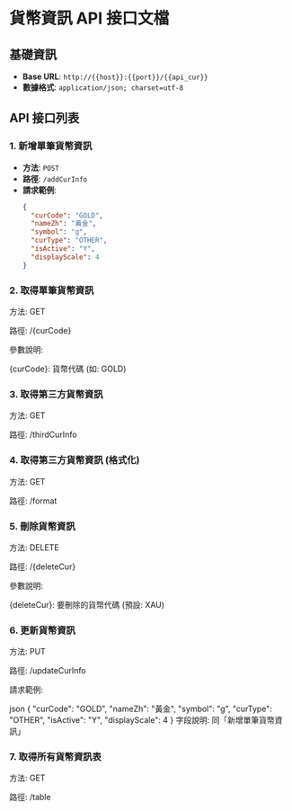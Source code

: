 # 貨幣資訊 API 接口文檔

## 基礎資訊
- **Base URL**: `http://{{host}}:{{port}}/{{api_cur}}`
- **數據格式**: `application/json; charset=utf-8`

## API 接口列表

### 1. 新增單筆貨幣資訊
- **方法**: `POST`
- **路徑**: `/addCurInfo`
- **請求範例**:
  ```json
  {
    "curCode": "GOLD",
    "nameZh": "黃金",
    "symbol": "g",
    "curType": "OTHER",
    "isActive": "Y",
    "displayScale": 4
  }


### 2. 取得單筆貨幣資訊
方法: GET

路徑: /{curCode}

參數說明:

{curCode}: 貨幣代碼 (如: GOLD)

### 3. 取得第三方貨幣資訊
方法: GET

路徑: /thirdCurInfo

### 4. 取得第三方貨幣資訊 (格式化)
方法: GET

路徑: /format

### 5. 刪除貨幣資訊
方法: DELETE

路徑: /{deleteCur}

參數說明:

{deleteCur}: 要刪除的貨幣代碼 (預設: XAU)

### 6. 更新貨幣資訊
方法: PUT

路徑: /updateCurInfo

請求範例:

json
{
  "curCode": "GOLD",
  "nameZh": "黃金",
  "symbol": "g",
  "curType": "OTHER",
  "isActive": "Y",
  "displayScale": 4
}
字段說明: 同「新增單筆貨幣資訊」

### 7. 取得所有貨幣資訊表
方法: GET

路徑: /table
